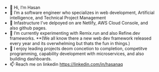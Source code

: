 - 👋 Hi, I’m Hasan
- 👀 I’m a software engineer who specializes in web development, Artificial intelligence, and Technical Project Management
- 👀 Infastructure I've delpoyed on are Netlify, AWS Cloud Console, and also github pages.
- 🌱 I’m currently experimenting with Remix.run and also Refine.dev frameworks. **(We all know there a new web dev framework released every year and its overwhelming but thats the fun in things.)
- 💞️ I enjoy leading projects deom concetion to completion, competitve programming, capability development with microservices, and also building dashboards.
- 📫 Reach me on linkedin https://linkedin.com/in/hasanaq

<!---
hasanq1/hasanq1 is a ✨ special ✨ repository because its `README.md` (this file) appears on your GitHub profile.
You can click the Preview link to take a look at your changes.
--->
